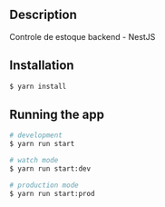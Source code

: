 
## Description

Controle de estoque backend - NestJS
## Installation

```bash
$ yarn install
```
## Running the app

```bash
# development
$ yarn run start

# watch mode
$ yarn run start:dev

# production mode
$ yarn run start:prod
```
